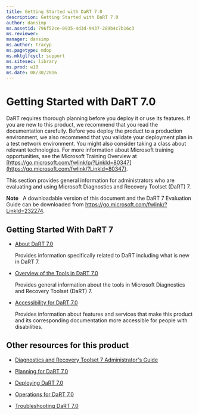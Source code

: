 ```yaml
---
title: Getting Started with DaRT 7.0
description: Getting Started with DaRT 7.0
author: dansimp
ms.assetid: 796f52ce-0935-4d3d-9437-289b4c7b16c3
ms.reviewer: 
manager: dansimp
ms.author: tracyp
ms.pagetype: mdop
ms.mktglfcycl: support
ms.sitesec: library
ms.prod: w10
ms.date: 08/30/2016
---
```



# Getting Started with DaRT 7.0


DaRT requires thorough planning before you deploy it or use its features. If you are new to this product, we recommend that you read the documentation carefully. Before you deploy the product to a production environment, we also recommend that you validate your deployment plan in a test network environment. You might also consider taking a class about relevant technologies. For more information about Microsoft training opportunities, see the Microsoft Training Overview at [https://go.microsoft.com/fwlink/p/?LinkId=80347](https://go.microsoft.com/fwlink/?LinkId=80347).

This section provides general information for administrators who are evaluating and using Microsoft Diagnostics and Recovery Toolset (DaRT) 7.

**Note**  
A downloadable version of this document and the DaRT 7 Evaluation Guide can be downloaded from <https://go.microsoft.com/fwlink/?LinkId=232274>.

 

## Getting Started With DaRT 7


-   [About DaRT 7.0](about-dart-70-new-ia.md)

    Provides information specifically related to DaRT including what is new in DaRT 7.

-   [Overview of the Tools in DaRT 7.0](overview-of-the-tools-in-dart-70-new-ia.md)

    Provides general information about the tools in Microsoft Diagnostics and Recovery Toolset (DaRT) 7.

-   [Accessibility for DaRT 7.0](accessibility-for-dart-70.md)

    Provides information about features and services that make this product and its corresponding documentation more accessible for people with disabilities.

## <a href="" id="other-resources-for-this-product-"></a>Other resources for this product


-   [Diagnostics and Recovery Toolset 7 Administrator's Guide](index.md)

-   [Planning for DaRT 7.0](planning-for-dart-70-new-ia.md)

-   [Deploying DaRT 7.0](deploying-dart-70-new-ia.md)

-   [Operations for DaRT 7.0](operations-for-dart-70-new-ia.md)

-   [Troubleshooting DaRT 7.0](troubleshooting-dart-70-new-ia.md)

 

 





